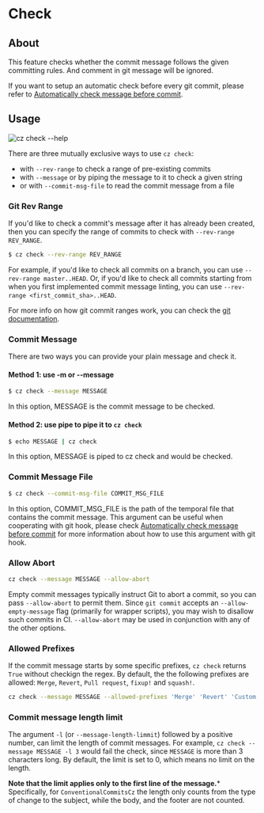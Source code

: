 # Check

## About

This feature checks whether the commit message follows the given committing rules. And comment in git message will be ignored.

If you want to setup an automatic check before every git commit, please refer to
[Automatically check message before commit](../tutorials/auto_check.md).

## Usage

![cz check --help](../images/cli_help/cz_check___help.svg)

There are three mutually exclusive ways to use `cz check`:

- with `--rev-range` to check a range of pre-existing commits
- with `--message` or by piping the message to it to check a given string
- or with `--commit-msg-file` to read the commit message from a file

### Git Rev Range

If you'd like to check a commit's message after it has already been created, then you can specify the range of commits to check with `--rev-range REV_RANGE`.

```bash
$ cz check --rev-range REV_RANGE
```

For example, if you'd like to check all commits on a branch, you can use `--rev-range master..HEAD`. Or, if you'd like to check all commits starting from when you first implemented commit message linting, you can use `--rev-range <first_commit_sha>..HEAD`.

For more info on how git commit ranges work, you can check the [git documentation](https://git-scm.com/book/en/v2/Git-Tools-Revision-Selection#_commit_ranges).

### Commit Message

There are two ways you can provide your plain message and check it.

#### Method 1: use -m or --message

```bash
$ cz check --message MESSAGE
```

In this option, MESSAGE is the commit message to be checked.

#### Method 2: use pipe to pipe it to `cz check`

```bash
$ echo MESSAGE | cz check
```

In this option, MESSAGE is piped to cz check and would be checked.

### Commit Message File

```bash
$ cz check --commit-msg-file COMMIT_MSG_FILE
```

In this option, COMMIT_MSG_FILE is the path of the temporal file that contains the commit message.
This argument can be useful when cooperating with git hook, please check [Automatically check message before commit](../tutorials/auto_check.md) for more information about how to use this argument with git hook.

### Allow Abort

```bash
cz check --message MESSAGE --allow-abort
```

Empty commit messages typically instruct Git to abort a commit, so you can pass `--allow-abort` to
permit them. Since `git commit` accepts an `--allow-empty-message` flag (primarily for wrapper scripts), you may wish to disallow such commits in CI. `--allow-abort` may be used in conjunction with any of the other options.

### Allowed Prefixes

If the commit message starts by some specific prefixes, `cz check` returns `True` without checkign the regex.
By default, the the following prefixes are allowed: `Merge`, `Revert`, `Pull request`, `fixup!` and `squash!`.

```bash
cz check --message MESSAGE --allowed-prefixes 'Merge' 'Revert' 'Custom Prefix'
```

### Commit message length limit

The argument `-l` (or `--message-length-limmit`) followed by a positive number, can limit the length of commit messages.
For example, `cz check --message MESSAGE -l 3` would fail the check, since `MESSAGE` is more than 3 characters long.
By default, the limit is set to 0, which means no limit on the length.

**Note that the limit applies only to the first line of the message.***
Specifically, for `ConventionalCommitsCz` the length only counts from the type of change to the subject,
while the body, and the footer are not counted.
